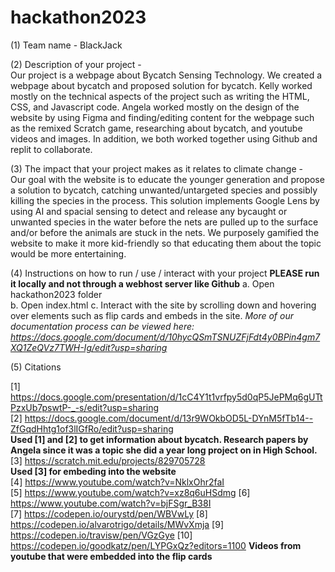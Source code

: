 # hackathon2023

(1) Team name - BlackJack

(2) Description of your project -  
Our project is a webpage about Bycatch Sensing Technology. We created a webpage about bycatch and proposed solution for bycatch. Kelly worked mostly on the technical aspects of the project such as writing the HTML, CSS, and Javascript code. Angela worked mostly on the design of the website by using Figma and finding/editing content for the webpage such as the remixed Scratch game, researching about bycatch, and youtube videos and images. In addition, we both worked together using Github and replit to collaborate.

(3) The impact that your project makes as it relates to climate change -  
Our goal with the website is to educate the younger generation and propose a solution to bycatch, catching unwanted/untargeted species and possibly killing the species in the process. This solution implements Google Lens by using AI and spacial sensing to detect and release any bycaught or unwanted species in the water before the nets are pulled up to the surface and/or before the animals are stuck in the nets. We purposely gamified the website to make it more kid-friendly so that educating them about the topic would be more entertaining.

(4) Instructions on how to run / use / interact with your project
**PLEASE run it locally and not through a webhost server like Github**
a. Open hackathon2023 folder  
b. Open index.html
c. Interact with the site by scrolling down and hovering over elements such as flip cards and embeds in the site. 
*More of our documentation process can be viewed here: https://docs.google.com/document/d/10hycQSmTSNUZFjFdt4y0BPin4gm7XQ1ZeQVz7TWH-Ig/edit?usp=sharing*

(5) Citations

[1] https://docs.google.com/presentation/d/1cC4Y1t1vrfpy5d0qP5JePMq6gUTtPzxUb7pswtP-_-s/edit?usp=sharing  
[2] https://docs.google.com/document/d/13r9WOkbOD5L-DYnM5fTb14--ZfGqdHhtg1of3lIGfRo/edit?usp=sharing  
**Used [1] and [2] to get information about bycatch. Research papers by Angela since it was a topic she did a year long project on in High School.**  
[3] https://scratch.mit.edu/projects/829705728  
**Used [3] for embeding into the website**  
[4] https://www.youtube.com/watch?v=NklxOhr2faI  
[5] https://www.youtube.com/watch?v=xz8q6uHSdmg 
[6] https://www.youtube.com/watch?v=bjFSgr_B38I  
[7] https://codepen.io/ourystd/pen/WBVwLy
[8] https://codepen.io/alvarotrigo/details/MWvXmja
[9] https://codepen.io/travisw/pen/VGzGye
[10] https://codepen.io/goodkatz/pen/LYPGxQz?editors=1100
**Videos from youtube that were embedded into the flip cards**  


